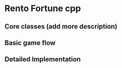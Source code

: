 # Rento Fortune cpp

## Core classes (add more description)

## Basic game flow

## Detailed Implementation